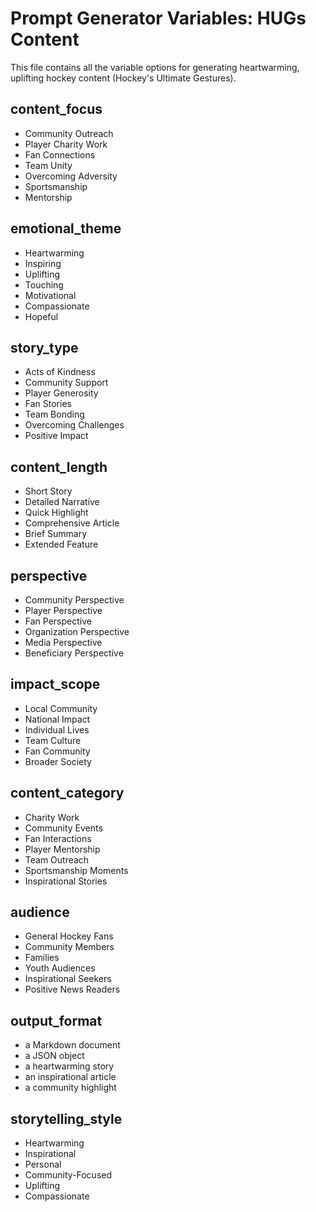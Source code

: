 # Prompt Generator Variables: HUGs Content

This file contains all the variable options for generating heartwarming, uplifting hockey content (Hockey's Ultimate Gestures).

## content_focus

- Community Outreach
- Player Charity Work
- Fan Connections
- Team Unity
- Overcoming Adversity
- Sportsmanship
- Mentorship

## emotional_theme

- Heartwarming
- Inspiring
- Uplifting
- Touching
- Motivational
- Compassionate
- Hopeful

## story_type

- Acts of Kindness
- Community Support
- Player Generosity
- Fan Stories
- Team Bonding
- Overcoming Challenges
- Positive Impact

## content_length

- Short Story
- Detailed Narrative
- Quick Highlight
- Comprehensive Article
- Brief Summary
- Extended Feature

## perspective

- Community Perspective
- Player Perspective
- Fan Perspective
- Organization Perspective
- Media Perspective
- Beneficiary Perspective

## impact_scope

- Local Community
- National Impact
- Individual Lives
- Team Culture
- Fan Community
- Broader Society

## content_category

- Charity Work
- Community Events
- Fan Interactions
- Player Mentorship
- Team Outreach
- Sportsmanship Moments
- Inspirational Stories

## audience

- General Hockey Fans
- Community Members
- Families
- Youth Audiences
- Inspirational Seekers
- Positive News Readers

## output_format

- a Markdown document
- a JSON object
- a heartwarming story
- an inspirational article
- a community highlight

## storytelling_style

- Heartwarming
- Inspirational
- Personal
- Community-Focused
- Uplifting
- Compassionate
